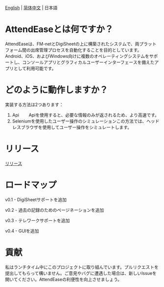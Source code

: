 [English](README.md) | [简体中文](README.zh-CN.md) | 日本語

# AttendEaseとは何ですか？

AttendEaseは、FM-netとDigiSheetの上に構築されたシステムで、両プラットフォーム間の出席管理プロセスを自動化することを目的としています。Android、iOS、およびWindows向けに複数のオペレーティングシステムをサポートし、コンソールアプリとグラフィカルユーザーインターフェースを備えたアプリとして利用可能です。

# どのように動作しますか？

実装する方法は2つあります：

1. Api　　
Apiを使用すると、必要な情報のみが返されるため、より高速です。
2. Seleniumを使用したユーザー操作のシミュレーションこの方法では、ヘッドレスブラウザを使用してユーザー操作をシミュレートします。


# リリース

[リリース](https://github.com/yuzusaya/AttendEase/releases)

# ロードマップ

v0.1 - DigiSheetサポートを追加

v0.2 - 過去の記録のためのページネーションを追加

v0.3 - テレワークサポートを追加

v0.4 - GUIを追加

# 貢献

私はランチタイム中にこのプロジェクトに取り組んでいます。プルリクエストを提出してもらって構いません。ご意見やバグに遭遇した場合は、新しいIssueを開いてください。AttendEaseの利便性を向上させましょう。
